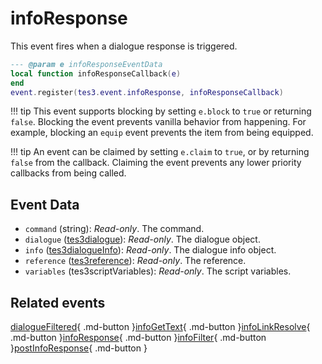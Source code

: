 # infoResponse
<div class="search_terms" style="display: none">inforesponse</div>

<!---
	This file is autogenerated. Do not edit this file manually. Your changes will be ignored.
	More information: https://github.com/MWSE/MWSE/tree/master/docs
-->

This event fires when a dialogue response is triggered.

```lua
--- @param e infoResponseEventData
local function infoResponseCallback(e)
end
event.register(tes3.event.infoResponse, infoResponseCallback)
```

!!! tip
	This event supports blocking by setting `e.block` to `true` or returning `false`. Blocking the event prevents vanilla behavior from happening. For example, blocking an `equip` event prevents the item from being equipped.

!!! tip
	An event can be claimed by setting `e.claim` to `true`, or by returning `false` from the callback. Claiming the event prevents any lower priority callbacks from being called.

## Event Data

* `command` (string): *Read-only*. The command.
* `dialogue` ([tes3dialogue](../types/tes3dialogue.md)): *Read-only*. The dialogue object.
* `info` ([tes3dialogueInfo](../types/tes3dialogueInfo.md)): *Read-only*. The dialogue info object.
* `reference` ([tes3reference](../types/tes3reference.md)): *Read-only*. The reference.
* `variables` (tes3scriptVariables): *Read-only*. The script variables.


## Related events

[dialogueFiltered](./dialogueFiltered.md){ .md-button }[infoGetText](./infoGetText.md){ .md-button }[infoLinkResolve](./infoLinkResolve.md){ .md-button }[infoResponse](./infoResponse.md){ .md-button }[infoFilter](./infoFilter.md){ .md-button }[postInfoResponse](./postInfoResponse.md){ .md-button }

